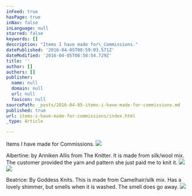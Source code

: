 ```yaml
---
inFeed: true
hasPage: true
inNav: false
inLanguage: null
starred: false
keywords: []
description: "Items I have made for\_Commissions."
datePublished: '2016-04-05T08:59:03.571Z'
dateModified: '2016-04-05T08:58:54.729Z'
title: ''
author: []
authors: []
publisher:
  name: null
  domain: null
  url: null
  favicon: null
sourcePath: _posts/2016-04-05-items-i-have-made-for-commissions.md
published: true
url: items-i-have-made-for-commissions/index.html
_type: Article

---
```

Items I have made for Commissions.
![](https://the-grid-user-content.s3-us-west-2.amazonaws.com/7a283c8e-19d9-4e5a-a806-56ee04775fa9.jpg)

Albertine: by Anniken Allis from The Knitter. It is made from silk/wool mix. The customer provided the yarn and pattern she just paid me to knit it.
![](https://the-grid-user-content.s3-us-west-2.amazonaws.com/d247c378-5d9a-4c9b-816d-e3404107d298.jpg)
![](https://the-grid-user-content.s3-us-west-2.amazonaws.com/109e22b7-6ad5-4ba3-abca-10d88f35d80e.jpg)

Beatrice: By Goddess Knits. This is made from Camelhair/silk mix. Has a lovely shimmer, but smells when it is washed. The smell does go away.
![](https://the-grid-user-content.s3-us-west-2.amazonaws.com/a227243f-2f25-48b8-ad3a-7d48a505a6fd.jpg)